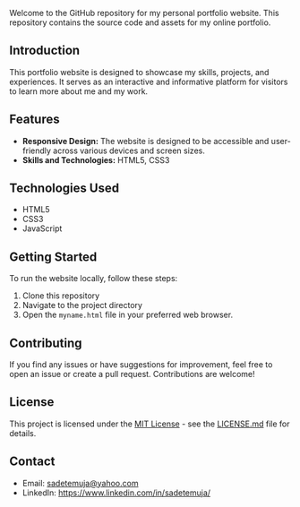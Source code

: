 Welcome to the GitHub repository for my personal portfolio website. This repository contains the source code and assets for my online portfolio.


## Introduction
This portfolio website is designed to showcase my skills, projects, and experiences. It serves as an interactive and informative platform for visitors to learn more about me and my work.



## Features
- **Responsive Design:** The website is designed to be accessible and user-friendly across various devices and screen sizes.
- **Skills and Technologies:** HTML5, CSS3


## Technologies Used
- HTML5
- CSS3
- JavaScript


## Getting Started
To run the website locally, follow these steps:

1. Clone this  repository
2. Navigate to the project directory
3. Open the `myname.html` file in your preferred web browser.


## Contributing
If you find any issues or have suggestions for improvement, feel free to open an issue or create a pull request. Contributions are welcome!

## License
This project is licensed under the [MIT License](LICENSE.md) - see the [LICENSE.md](LICENSE.md) file for details.

## Contact
- Email: sadetemuja@yahoo.com
- LinkedIn: https://www.linkedin.com/in/sadetemuja/ 
